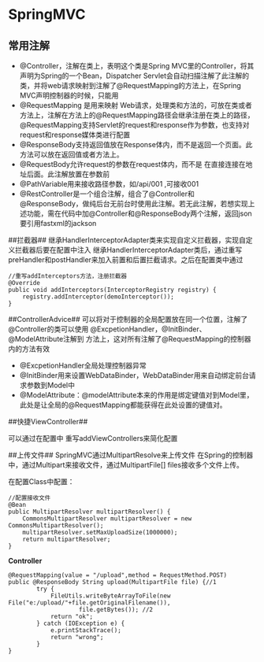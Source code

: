 # SpringMVC #

## 常用注解 ##


- @Controller，注解在类上，表明这个类是Spring MVC里的Controller，将其声明为Spring的一个Bean，Dispatcher Servlet会自动扫描注解了此注解的类，并将web请求映射到注解了@RequestMapping的方法上，在Spring MVC声明控制器的时候，只能用
- @RequestMapping 是用来映射 Web请求，处理类和方法的，可放在类或者方法上，注解在方法上的@RequestMapping路径会继承注册在类上的路径，@RequestMapping支持Servlet的request和response作为参数，也支持对request和response媒体类进行配置
- @ResponseBody支持返回值放在Response体内，而不是返回一个页面。此方法可以放在返回值或者方法上。
- @RequestBody允许request的参数在request体内，而不是 在直接连接在地址后面。此注解放置在参数前
- @PathVariable用来接收路径参数，如/api/001 ,可接收001
- @RestController是一个组合注解，组合了@Controller和@ResponseBody，做纯后台无前台时使用此注解。若无此注解，若想实现上述功能，需在代码中加@Controller和@ResponseBody两个注解，返回json要引用fastxml的jackson

##拦截器##
继承HandlerInterceptorAdapter类来实现自定义拦截器，实现自定义拦截器后要在配置中注入
继承HandlerInterceptorAdapter类后，通过重写preHandler和postHandler来加入前置和后置拦截请求。之后在配置类中通过	

    //重写addInterceptors方法，注册拦截器
    @Override
    public void addInterceptors(InterceptorRegistry registry) {
    	registry.addInterceptor(demoInterceptor());
    }

##ControllerAdvice##
可以将对于控制器的全局配置放在同一个位置，注解了@Controller的类可以使用 @ExcpetionHandler，@InitBinder、@ModelAttribute注解到 方法上，这对所有注解了@RequestMapping的控制器内的方法有效

- @ExcpetionHandler全局处理控制器异常
- @InitBinder用来设置WebDataBinder，WebDataBinder用来自动绑定前台请求参数到Model中
- @ModelAttribute：@modelAttribute本来的作用是绑定键值对到Model里，此处是让全局的@RequestMapping都能获得在此处设置的键值对。

##快捷ViewController##

可以通过在配置中 重写addViewControllers来简化配置


##上传文件##
SpringMVC通过MultipartResolve来上传文件
在Spring的控制器中，通过Multipart来接收文件，通过MultipartFile[] files接收多个文件上传。

在配置Class中配置：

	//配置接收文件
	@Bean
	public MultipartResolver multipartResolver() {
		CommonsMultipartResolver multipartResolver = new CommonsMultipartResolver();
		multipartResolver.setMaxUploadSize(1000000);
		return multipartResolver;
	}
**Controller**

	@RequestMapping(value = "/upload",method = RequestMethod.POST)
	public @ResponseBody String upload(MultipartFile file) {//1
			try {
				FileUtils.writeByteArrayToFile(new File("e:/upload/"+file.getOriginalFilename()),
						file.getBytes()); //2
				return "ok";
			} catch (IOException e) {
				e.printStackTrace();
				return "wrong";
			}
	}